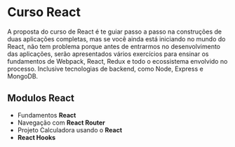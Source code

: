 <h1>Curso React</h1>
<p>A proposta do curso de React é te guiar passo a passo na construções de duas aplicações completas, mas se você ainda está iniciando no mundo do React, não tem problema porque antes de entrarmos no desenvolvimento das aplicações, serão apresentados vários exercícios para ensinar os fundamentos de Webpack, React, Redux e todo o ecossistema envolvido no processo. Inclusive tecnologias de backend, como Node, Express e MongoDB.</p>
<h2>Modulos React</h2>
<ul>
  <style>
    a{
    text-decoration:none;
    }
    
  </style>
  <li><a href="./fundamentos-react">Fundamentos <strong>React</strong></a></li>
  <li><a href="navegacao">Navegação com <b>React Router</b></a></li><span>
  <li><a href="calculadora">Projeto Calculadora usando o <b>React</b></a></li>
<li><a href="hooks"><b>React Hooks</b></li></a></ul><span>
